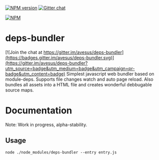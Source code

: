 [![NPM version][npm-image]][npm-url] [![Gitter chat][gitter-image]][gitter-url]

[![NPM][nodei-image]][nodei-url]

# deps-bundler

[![Join the chat at https://gitter.im/avesus/deps-bundler](https://badges.gitter.im/avesus/deps-bundler.svg)](https://gitter.im/avesus/deps-bundler?utm_source=badge&utm_medium=badge&utm_campaign=pr-badge&utm_content=badge)
Simplest javascript web bundler based on module-deps. Supports file changes watch and auto page reload. Also bundles all assets into a HTML file and creates wonderful debbugable source maps.

# Documentation

Note: Work in progress, alpha-stability.

## Usage

`node ./node_modules/deps-bundler --entry entry.js`


[npm-url]: https://www.npmjs.com/package/deps-bundler
[npm-image]: https://img.shields.io/npm/v/deps-bundler.svg


[nodei-image]: https://nodei.co/npm/deps-bundler.png?downloads=true&downloadRank=true&stars=true
[nodei-url]: https://www.npmjs.com/package/deps-bundler


[gitter-url]: https://gitter.im/avesus/deps-bundler
[gitter-image]: https://img.shields.io/badge/gitter-deps-bundler%2Fdeps-bundler-brightgreen.svg

